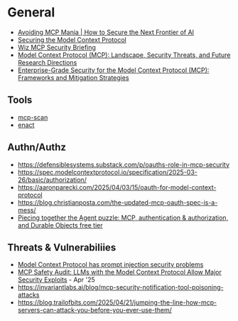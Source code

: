 # General
- [Avoiding MCP Mania | How to Secure the Next Frontier of AI](https://www.sentinelone.com/blog/avoiding-mcp-mania-how-to-secure-the-next-frontier-of-ai/)
- [Securing the Model Context Protocol](https://block.github.io/goose/blog/2025/03/31/securing-mcp/)
- [Wiz MCP Security Briefing](https://www.wiz.io/blog/mcp-security-research-briefing)
- [Model Context Protocol (MCP): Landscape, Security Threats, and Future Research Directions](https://arxiv.org/pdf/2503.23278)
- [Enterprise-Grade Security for the Model Context Protocol (MCP): Frameworks and Mitigation Strategies](https://arxiv.org/html/2504.08623v2) 

## Tools
- [mcp-scan](https://github.com/invariantlabs-ai/mcp-scan)
- [enact](https://github.com/EnactProtocol/specification)

## Authn/Authz
- https://defensiblesystems.substack.com/p/oauths-role-in-mcp-security
- https://spec.modelcontextprotocol.io/specification/2025-03-26/basic/authorization/
- https://aaronparecki.com/2025/04/03/15/oauth-for-model-context-protocol
- https://blog.christianposta.com/the-updated-mcp-oauth-spec-is-a-mess/
- [Piecing together the Agent puzzle: MCP, authentication & authorization, and Durable Objects free tier](https://blog.cloudflare.com/building-ai-agents-with-mcp-authn-authz-and-durable-objects/)

## Threats & Vulnerabiliies
- [Model Context Protocol has prompt injection security problems](https://simonwillison.net/2025/Apr/9/mcp-prompt-injection/)
- [MCP Safety Audit: LLMs with the Model Context Protocol
Allow Major Security Exploits](https://arxiv.org/pdf/2504.03767) - Apr '25
- https://invariantlabs.ai/blog/mcp-security-notification-tool-poisoning-attacks
- https://blog.trailofbits.com/2025/04/21/jumping-the-line-how-mcp-servers-can-attack-you-before-you-ever-use-them/
